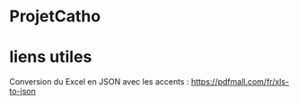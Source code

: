# ProjetCatho

# liens utiles
  Conversion du Excel en JSON avec les accents : https://pdfmall.com/fr/xls-to-json
